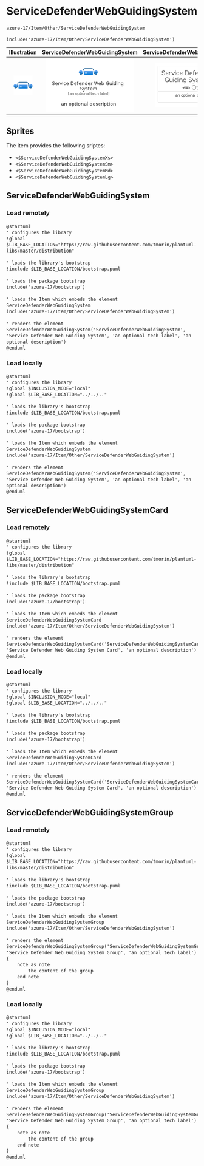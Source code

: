 # ServiceDefenderWebGuidingSystem


```text
azure-17/Item/Other/ServiceDefenderWebGuidingSystem
```

```text
include('azure-17/Item/Other/ServiceDefenderWebGuidingSystem')
```



| Illustration | ServiceDefenderWebGuidingSystem | ServiceDefenderWebGuidingSystemCard | ServiceDefenderWebGuidingSystemGroup |
| :---: | :---: | :---: | :---: |
| ![illustration for Illustration](../../../azure-17/Item/Other/ServiceDefenderWebGuidingSystem.png) | ![illustration for ServiceDefenderWebGuidingSystem](../../../azure-17/Item/Other/ServiceDefenderWebGuidingSystem.Local.png) | ![illustration for ServiceDefenderWebGuidingSystemCard](../../../azure-17/Item/Other/ServiceDefenderWebGuidingSystemCard.Local.png) | ![illustration for ServiceDefenderWebGuidingSystemGroup](../../../azure-17/Item/Other/ServiceDefenderWebGuidingSystemGroup.Local.png) |



## Sprites
The item provides the following sriptes:

- `<$ServiceDefenderWebGuidingSystemXs>`
- `<$ServiceDefenderWebGuidingSystemSm>`
- `<$ServiceDefenderWebGuidingSystemMd>`
- `<$ServiceDefenderWebGuidingSystemLg>`





## ServiceDefenderWebGuidingSystem

### Load remotely
```plantuml
@startuml
' configures the library
!global $LIB_BASE_LOCATION="https://raw.githubusercontent.com/tmorin/plantuml-libs/master/distribution"

' loads the library's bootstrap
!include $LIB_BASE_LOCATION/bootstrap.puml

' loads the package bootstrap
include('azure-17/bootstrap')

' loads the Item which embeds the element ServiceDefenderWebGuidingSystem
include('azure-17/Item/Other/ServiceDefenderWebGuidingSystem')

' renders the element
ServiceDefenderWebGuidingSystem('ServiceDefenderWebGuidingSystem', 'Service Defender Web Guiding System', 'an optional tech label', 'an optional description')
@enduml
```

### Load locally
```plantuml
@startuml
' configures the library
!global $INCLUSION_MODE="local"
!global $LIB_BASE_LOCATION="../../.."

' loads the library's bootstrap
!include $LIB_BASE_LOCATION/bootstrap.puml

' loads the package bootstrap
include('azure-17/bootstrap')

' loads the Item which embeds the element ServiceDefenderWebGuidingSystem
include('azure-17/Item/Other/ServiceDefenderWebGuidingSystem')

' renders the element
ServiceDefenderWebGuidingSystem('ServiceDefenderWebGuidingSystem', 'Service Defender Web Guiding System', 'an optional tech label', 'an optional description')
@enduml
```

## ServiceDefenderWebGuidingSystemCard

### Load remotely
```plantuml
@startuml
' configures the library
!global $LIB_BASE_LOCATION="https://raw.githubusercontent.com/tmorin/plantuml-libs/master/distribution"

' loads the library's bootstrap
!include $LIB_BASE_LOCATION/bootstrap.puml

' loads the package bootstrap
include('azure-17/bootstrap')

' loads the Item which embeds the element ServiceDefenderWebGuidingSystemCard
include('azure-17/Item/Other/ServiceDefenderWebGuidingSystem')

' renders the element
ServiceDefenderWebGuidingSystemCard('ServiceDefenderWebGuidingSystemCard', 'Service Defender Web Guiding System Card', 'an optional description')
@enduml
```

### Load locally
```plantuml
@startuml
' configures the library
!global $INCLUSION_MODE="local"
!global $LIB_BASE_LOCATION="../../.."

' loads the library's bootstrap
!include $LIB_BASE_LOCATION/bootstrap.puml

' loads the package bootstrap
include('azure-17/bootstrap')

' loads the Item which embeds the element ServiceDefenderWebGuidingSystemCard
include('azure-17/Item/Other/ServiceDefenderWebGuidingSystem')

' renders the element
ServiceDefenderWebGuidingSystemCard('ServiceDefenderWebGuidingSystemCard', 'Service Defender Web Guiding System Card', 'an optional description')
@enduml
```

## ServiceDefenderWebGuidingSystemGroup

### Load remotely
```plantuml
@startuml
' configures the library
!global $LIB_BASE_LOCATION="https://raw.githubusercontent.com/tmorin/plantuml-libs/master/distribution"

' loads the library's bootstrap
!include $LIB_BASE_LOCATION/bootstrap.puml

' loads the package bootstrap
include('azure-17/bootstrap')

' loads the Item which embeds the element ServiceDefenderWebGuidingSystemGroup
include('azure-17/Item/Other/ServiceDefenderWebGuidingSystem')

' renders the element
ServiceDefenderWebGuidingSystemGroup('ServiceDefenderWebGuidingSystemGroup', 'Service Defender Web Guiding System Group', 'an optional tech label') {
    note as note
        the content of the group
    end note
}
@enduml
```

### Load locally
```plantuml
@startuml
' configures the library
!global $INCLUSION_MODE="local"
!global $LIB_BASE_LOCATION="../../.."

' loads the library's bootstrap
!include $LIB_BASE_LOCATION/bootstrap.puml

' loads the package bootstrap
include('azure-17/bootstrap')

' loads the Item which embeds the element ServiceDefenderWebGuidingSystemGroup
include('azure-17/Item/Other/ServiceDefenderWebGuidingSystem')

' renders the element
ServiceDefenderWebGuidingSystemGroup('ServiceDefenderWebGuidingSystemGroup', 'Service Defender Web Guiding System Group', 'an optional tech label') {
    note as note
        the content of the group
    end note
}
@enduml
```

